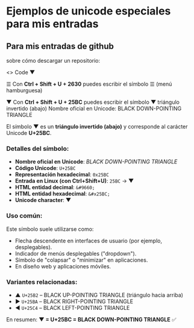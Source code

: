 
# Ejemplos de unicode especiales para mis entradas

## Para mis entradas de github

sobre cómo descargar un repositorio:

<> Code ▼

☰  Con **Ctrl + Shift + U +  2630** puedes escribir el símbolo ☰ (menú hamburguesa)




▼ Con **Ctrl + Shift + U +  25BC** puedes escribir el símbolo ▼ triángulo invertido (abajo) Nombre oficial en Unicode: BLACK DOWN-POINTING TRIANGLE



El símbolo **▼** es un **triángulo invertido (abajo)** y corresponde al carácter Unicode **U+25BC**.

### Detalles del símbolo:
- **Nombre oficial en Unicode**: *BLACK DOWN-POINTING TRIANGLE*
- **Código Unicode**: `U+25BC`
- **Representación hexadecimal**: `0x25BC`
- **Entrada en Linux (con Ctrl+Shift+U)**: `25BC` → ▼
- **HTML entidad decimal**: `&#9660;`
- **HTML entidad hexadecimal**: `&#x25BC;`
- **Unicode character**: ▼

### Uso común:
Este símbolo suele utilizarse como:
- Flecha descendente en interfaces de usuario (por ejemplo, desplegables).
- Indicador de menús desplegables ("dropdown").
- Símbolo de "colapsar" o "minimizar" en aplicaciones.
- En diseño web y aplicaciones móviles.

### Variantes relacionadas:
- ▲ `U+25B2` – BLACK UP-POINTING TRIANGLE (triángulo hacia arriba)
- ► `U+25BA` – BLACK RIGHT-POINTING TRIANGLE
- ◄ `U+25C4` – BLACK LEFT-POINTING TRIANGLE

En resumen:
**▼ = U+25BC = BLACK DOWN-POINTING TRIANGLE** ✅

